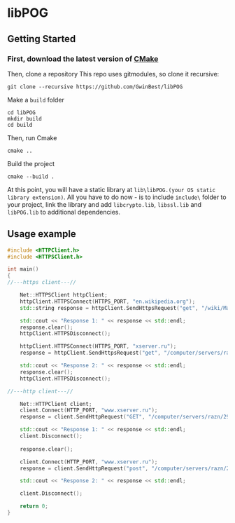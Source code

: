 # libPOG
## Getting Started 
### First, download the latest version of [CMake](https://cmake.org/download/)
Then, clone a repository
This repo uses gitmodules, so clone it recursive:
```
git clone --recursive https://github.com/GwinBest/libPOG
```
Make a `build` folder 
```
cd libPOG
mkdir build
cd build
```
Then, run Cmake
```
cmake ..
```
Build the project
```
cmake --build .
```
At this point, you will have a static library at `lib\libPOG.(your OS static library extension)`. 
All you have to do now - is to include `include\` folder to your project, link the library and add `libcrypto.lib`, `libssl.lib` and `libPOG.lib` to additional dependencies.
## Usage example 
``` c++
#include <HTTPClient.h>
#include <HTTPSClient.h>

int main()
{
//---https client---//

    Net::HTTPSClient httpClient;
    httpClient.HTTPSConnect(HTTPS_PORT, "en.wikipedia.org");
    std::string response = httpClient.SendHttpsRequest("get", "/wiki/Manchester_United_F.C.", "1.1");

    std::cout << "Response 1: " << response << std::endl;
    response.clear();
    httpClient.HTTPSDisconnect();

    httpClient.HTTPSConnect(HTTPS_PORT, "xserver.ru");
    response = httpClient.SendHttpsRequest("get", "/computer/servers/razn/28/", "1.1");

    std::cout << "Response 2: " << response << std::endl;
    response.clear();
    httpClient.HTTPSDisconnect();

//---http client---//

    Net::HTTPClient client;
    client.Connect(HTTP_PORT, "www.xserver.ru");
    response = client.SendHttpRequest("GET", "/computer/servers/razn/29/", "1.1");

    std::cout << "Response 1: " << response << std::endl;
    client.Disconnect();
   
    response.clear();

    client.Connect(HTTP_PORT, "www.xserver.ru");
    response = client.SendHttpRequest("post", "/computer/servers/razn/28/", "1.1");

    std::cout << "Response 2: " << response << std::endl;

    client.Disconnect();

    return 0;
}

```
